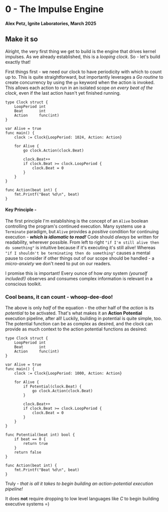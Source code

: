 # 0 - The Impulse Engine
#### Alex Petz, Ignite Laboratories, March 2025

## Make it so

Alright, the very first thing we get to build is the engine that drives kernel impulses.  As we already
established, this is a _looping clock_.  So - let's build exactly that!

First things first - we need our clock to have periodicity with which to count up to.  This is quite straightforward,
but importantly leverages a _Go routine_ to create concurrency by using the `go` keyword when the action is invoked.
This allows each action to run in an isolated scope _on every beat of the clock_, even if the last action hasn't 
yet finished running.

    type Clock struct {
        LoopPeriod int
        Beat       int
        Action     func(int)
    }
    
    var Alive = true
    func main() {
        clock := Clock{LoopPeriod: 1024, Action: Action}
        
        for Alive {
            go clock.Action(clock.Beat)

            clock.Beat++
            if clock.Beat >= clock.LoopPeriod {
                clock.Beat = 0
            }
        }
    }
    
    func Action(beat int) {
        fmt.Printf("Beat %d\n", beat)
    }

#### Key Principle -
The first principle I'm establishing is the concept of an `Alive` boolean controlling the program's continued
execution.  Many systems use a `Terminate` paradigm, but `Alive` provides a _positive_ condition for continuing 
execution - **_which is idiomatic to read!_**  Code should _always_ be written for readability, wherever 
possible.  From left to right `"if I'm still alive then do something"` is intuitive because if it's executing
it's still alive!  Whereas `"if I shouldn't be terminating then do something"` causes a mental pause to consider
if other things out of our scope should be handled - a _micro-anxiety_ we don't need to put on our readers.

I promise this is important!  Every ounce of how _any_ system _(yourself included!)_ observes and consumes complex
information is relevant in a conscious toolkit.

### Cool beans, it can count - whoop-dee-doo!

The above is only _half_ of the equation - the other half of the _action_ is its _potential_ to be activated.
That's what makes it an **Action Potential** execution pipeline, after all!  Luckily, building in potential
is quite simple, too.  The potential function can be as complex as desired, and the clock can provide as much
context to the action potential functions as desired:

    type Clock struct {
        LoopPeriod int
        Beat       int
        Action     func(int)
    }
    
    var Alive = true
    func main() {
        clock := Clock{LoopPeriod: 1000, Action: Action}
    
        for Alive {
            if Potential(clock.Beat) {
                go clock.Action(clock.Beat)
            }
    
            clock.Beat++
            if clock.Beat >= clock.LoopPeriod {
                clock.Beat = 0
            }
        }
    }
    
    func Potential(beat int) bool {
        if beat == 0 {
            return true
        }
        return false
    }
    
    func Action(beat int) {
        fmt.Printf("Beat %d\n", beat)
    }

Truly - _that is all it takes to begin building an action-potential execution pipeline!_

It does **not** require dropping to low level languages like _C_ to begin building executive systems =)